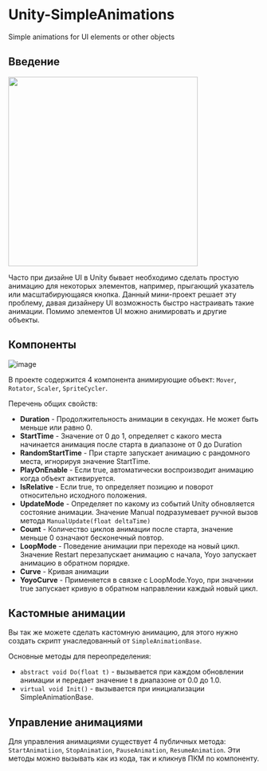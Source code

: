 # Unity-SimpleAnimations
Simple animations for UI elements or other objects
## Введение
<img src="https://user-images.githubusercontent.com/99481254/211995934-dce766d7-ba94-43d1-9d5a-24844b170663.gif" width="380">

Часто при дизайне UI в Unity бывает необходимо сделать простую анимацию для некоторых элементов, например, прыгающий указатель или масштабирующаяся кнопка. Данный мини-проект решает эту проблему, давая дизайнеру UI возможность быстро настраивать такие анимации. Помимо элементов UI можно анимировать и другие объекты.
## Компоненты

![image](https://user-images.githubusercontent.com/99481254/211899059-b60e711b-a794-4478-af73-ecca6ac0e133.png)

В проекте содержится 4 компонента анимирующие объект: `Mover`, `Rotator`, `Scaler`, `SpriteCycler`.

Перечень общих свойств:
* <b>Duration</b> - Продолжительность анимации в секундах. Не может быть меньше или равно 0.
* <b>StartTime</b> - Значение от 0 до 1, определяет с какого места начинается анимация после старта в диапазоне от 0 до Duration
* <b>RandomStartTime</b> - При старте запускает анимацию с рандомного места, игнорируя значение StartTime.
* <b>PlayOnEnable</b> - Если true, автоматически воспроизводит анимацию когда объект активируется.
* <b>IsRelative</b> - Если true, то определяет позицию и поворот относительно исходного положения.
* <b>UpdateMode</b> - Определяет по какому из событий Unity обновляется состояние анимации. Значение Manual подразумевает ручной вызов метода `ManualUpdate(float deltaTime)`
* <b>Count</b> - Количество циклов анимации после старта, значение меньше 0 означают бесконечный повтор.
* <b>LoopMode</b> - Поведение анимации при переходе на новый цикл. Значение Restart перезапускает анимацию с начала, Yoyo запускает анимацию в обратном порядке.
* <b>Curve</b> - Кривая анимации
* <b>YoyoCurve</b> - Применяется в связке с LoopMode.Yoyo, при значении true запускает кривую в обратном направлении каждый новый цикл.

## Кастомные анимации
Вы так же можете сделать кастомную анимацию, для этого нужно создать скрипт унаследованный от `SimpleAnimationBase`.

Основные методы для переопределения:
* `abstract void Do(float t)` - вызывается при каждом обновлении анимации и передает значение t в диапазоне от 0.0 до 1.0.
* `virtual void Init()` - вызывается при инициализации SimpleAnimationBase.

## Управление анимациями
Для управления анимациями существует 4 публичных метода: `StartAnimatiion`, `StopAnimation`, `PauseAnimation`, `ResumeAnimation`. Эти методы можно вызывать как из кода, так и кликнув ПКМ по компоненту.
